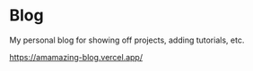# Blog
My personal blog for showing off projects, adding tutorials, etc.

https://amamazing-blog.vercel.app/
